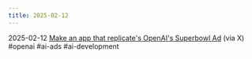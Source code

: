 ```yaml
---
title: 2025-02-12
---
```


2025-02-12 [Make an app that replicate's OpenAI's Superbowl Ad](https://x.com/_akhaliq/status/1889071015101121020) (via X) #openai #ai-ads #ai-development 